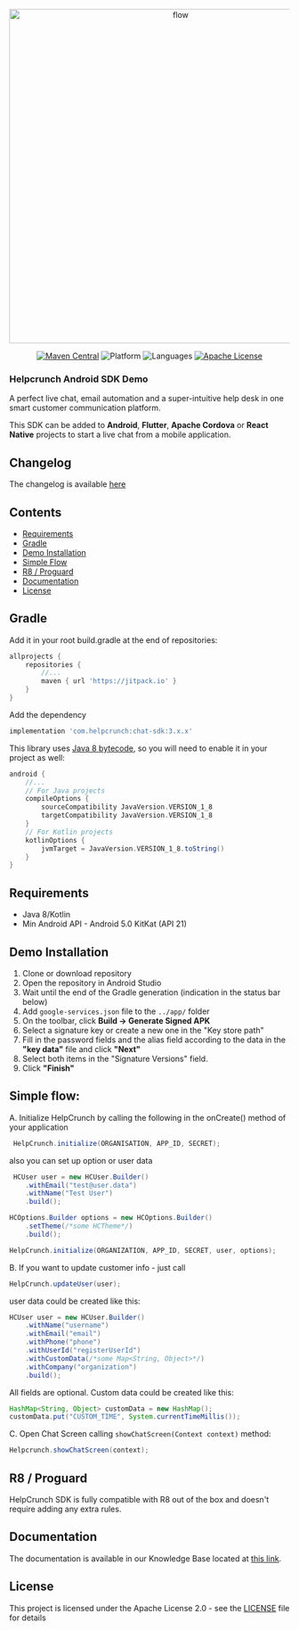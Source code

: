  <a href="https://helpcrunch.com/"><p align="center"><img alt="flow" width="600" src="https://helpcrunch.com/img/layout/menu/logo.svg"></p></a>

<p align=center>
<a href="https://maven-badges.herokuapp.com/maven-central/com.helpcrunch/chat-sdk"><img alt="Maven Central" src="https://maven-badges.herokuapp.com/maven-central/com.helpcrunch/chat-sdk/badge.svg" /></a>
<img alt="Platform" src="https://img.shields.io/badge/platforms-Android-green.svg" />
<img alt="Languages" src="https://img.shields.io/badge/languages-Kotlin-F18E33.svg" />
<a href="https://www.apache.org/licenses/LICENSE-2.0.html"><img alt="Apache License" src="http://img.shields.io/badge/license-APACHE2-blue.svg?style=flat" /></a>
</p>

### Helpcrunch Android SDK Demo
A perfect live chat, email automation and a super-intuitive help desk in one smart customer communication platform.

This SDK can be added to **Android**, **Flutter**, **Apache Cordova** or **React Native** projects to start a live chat from a mobile application.

## Changelog
The changelog is available [here](CHANGELOG.md)

## Contents

- [Requirements](#requirements)
- [Gradle](#gradle)
- [Demo Installation](#demo-installation)
- [Simple Flow](#simple-flow)
- [R8 / Proguard](#r8--proguard)
- [Documentation](#documentation)
- [License](#license)
    
##  Gradle
Add it in your root build.gradle at the end of repositories:
```groovy
allprojects {
    repositories {
        //...
        maven { url 'https://jitpack.io' }
    }
}
```
Add the dependency
```groovy
implementation 'com.helpcrunch:chat-sdk:3.x.x'
```

This library uses [Java 8 bytecode](https://developer.android.com/studio/write/java8-support), so you will need to enable it in your project as well:

```gradle
android {
    //...
    // For Java projects
    compileOptions {
        sourceCompatibility JavaVersion.VERSION_1_8
        targetCompatibility JavaVersion.VERSION_1_8
    }
    // For Kotlin projects
    kotlinOptions {
        jvmTarget = JavaVersion.VERSION_1_8.toString()
    }
}
```

## Requirements
 - Java 8/Kotlin
 - Min Android API - Android 5.0 KitKat (API 21)

## Demo Installation
1. Clone or download repository
2. Open the repository in Android Studio
3. Wait until the end of the Gradle generation (indication in the status bar below)
4. Add `google-services.json` file to the `../app/` folder
5. On the toolbar, click **Build -> Generate Signed APK**
6. Select a signature key or create a new one in the "Key store path"
7. Fill in the password fields and the alias field according to the data in the **"key data"** file and click **"Next"**
8. Select both items in the "Signature Versions" field.
9. Click **"Finish"**

## Simple flow:
A. Initialize HelpCrunch by calling the following in the onCreate() method of your application
```java
 HelpCrunch.initialize(ORGANISATION, APP_ID, SECRET);
```
also you can set up option or user data
```java
 HCUser user = new HCUser.Builder()
	.withEmail("test@user.data")
	.withName("Test User")
	.build();

HCOptions.Builder options = new HCOptions.Builder()
	.setTheme(/*some HCTheme*/)
	.build();

HelpCrunch.initialize(ORGANIZATION, APP_ID, SECRET, user, options);
```
B. If you want to update customer info - just call
```java
HelpCrunch.updateUser(user);
```
user data could be created like this:
```java
HCUser user = new HCUser.Builder()
	.withName("username")
	.withEmail("email")
	.withPhone("phone")
	.withUserId("registerUserId")
	.withCustomData(/*some Map<String, Object>*/)
	.withCompany("organization")
	.build();
```
All fields are optional. Custom data could be created like this:
```java
HashMap<String, Object> customData = new HashMap();
customData.put("CUSTOM_TIME", System.currentTimeMillis());
```
C. Open Chat Screen calling `showChatScreen(Context context)` method:
```java
Helpcrunch.showChatScreen(context);
```
## R8 / Proguard
HelpCrunch SDK is fully compatible with R8 out of the box and doesn't require adding any extra rules.

## Documentation

The documentation is available in our Knowledge Base located at [this link](https://docs.helpcrunch.com/android-sdk).

## License

This project is licensed under the Apache License 2.0 - see the [LICENSE](LICENSE) file for details
